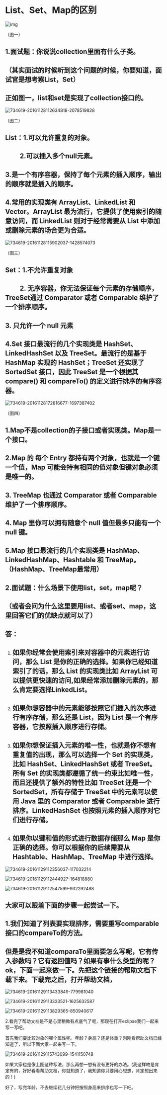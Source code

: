 # List、Set、Map的区别



![img](Study/复习/02-BAT面试题汇总及详解(进大厂必看)/BAT面试题汇总及详解(进大厂必看)_子文档/List、Set、Map的区别.assets/734619-20161128112126943-1082229155.png)

（图一）

## **1.面试题：你说说collection里面有什么子类。**

## （其实面试的时候听到这个问题的时候，你要知道，面试官是想考察List，Set）

## 正如图一，list和set是实现了collection接口的。

 

![734619-20161128112634818-2078519828](Study/复习/02-BAT面试题汇总及详解(进大厂必看)/BAT面试题汇总及详解(进大厂必看)_子文档/List、Set、Map的区别.assets/734619-20161128112634818-2078519828.png)

（图二）

## List：1.可以允许重复的对象。

## 　　  2.可以插入多个null元素。

##     3.是一个有序容器，保持了每个元素的插入顺序，输出的顺序就是插入的顺序。

##     4.常用的实现类有 ArrayList、LinkedList 和 Vector。ArrayList 最为流行，它提供了使用索引的随意访问，而 LinkedList 则对于经常需要从 List 中添加或删除元素的场合更为合适。

 

![734619-20161128115902037-1428574073](Study/复习/02-BAT面试题汇总及详解(进大厂必看)/BAT面试题汇总及详解(进大厂必看)_子文档/List、Set、Map的区别.assets/734619-20161128115902037-1428574073.png)

 （图三）

##  Set：1.不允许重复对象

## 　　  2. 无序容器，你无法保证每个元素的存储顺序，TreeSet通过 Comparator  或者 Comparable 维护了一个排序顺序。

##     3. 只允许一个 null 元素

##     4.Set 接口最流行的几个实现类是 HashSet、LinkedHashSet 以及 TreeSet。最流行的是基于 HashMap 实现的 HashSet；TreeSet 还实现了 SortedSet 接口，因此 TreeSet 是一个根据其 compare() 和 compareTo() 的定义进行排序的有序容器。

 

![734619-20161128172816677-1697387402](Study/复习/02-BAT面试题汇总及详解(进大厂必看)/BAT面试题汇总及详解(进大厂必看)_子文档/List、Set、Map的区别.assets/734619-20161128172816677-1697387402.png)

（图四）

## 1.Map不是collection的子接口或者实现类。Map是一个接口。

## 2.Map 的 每个 Entry 都持有两个对象，也就是一个键一个值，Map 可能会持有相同的值对象但键对象必须是唯一的。

## 3. TreeMap 也通过 Comparator  或者 Comparable 维护了一个排序顺序。

## 4. Map 里你可以拥有随意个 null 值但最多只能有一个 null 键。

## 5.Map 接口最流行的几个实现类是 HashMap、LinkedHashMap、Hashtable 和 TreeMap。（HashMap、TreeMap最常用）

 

 

## 2.面试题：什么场景下使用list，set，map呢？

## （或者会问为什么这里要用list、或者set、map，这里回答它们的优缺点就可以了）

## 答：

1. ## 如果你经常会使用索引来对容器中的元素进行访问，那么 List 是你的正确的选择。如果你已经知道索引了的话，那么 List 的实现类比如 ArrayList 可以提供更快速的访问,如果经常添加删除元素的，那么肯定要选择LinkedList。

2. ## 如果你想容器中的元素能够按照它们插入的次序进行有序存储，那么还是 List，因为 List 是一个有序容器，它按照插入顺序进行存储。

3. ## 如果你想保证插入元素的唯一性，也就是你不想有重复值的出现，那么可以选择一个 Set 的实现类，比如 HashSet、LinkedHashSet 或者 TreeSet。所有 Set 的实现类都遵循了统一约束比如唯一性，而且还提供了额外的特性比如 TreeSet 还是一个 SortedSet，所有存储于 TreeSet 中的元素可以使用 Java 里的 Comparator 或者 Comparable 进行排序。LinkedHashSet 也按照元素的插入顺序对它们进行存储。

4. ## 如果你以键和值的形式进行数据存储那么 Map 是你正确的选择。你可以根据你的后续需要从 Hashtable、HashMap、TreeMap 中进行选择。

![734619-20161129112356037-117032214](Study/复习/02-BAT面试题汇总及详解(进大厂必看)/BAT面试题汇总及详解(进大厂必看)_子文档/List、Set、Map的区别.assets/734619-20161129112356037-117032214.png)

![734619-20161129112444927-164818880](Study/复习/02-BAT面试题汇总及详解(进大厂必看)/BAT面试题汇总及详解(进大厂必看)_子文档/List、Set、Map的区别.assets/734619-20161129112444927-164818880.png)

![734619-20161129112547599-932292488](Study/复习/02-BAT面试题汇总及详解(进大厂必看)/BAT面试题汇总及详解(进大厂必看)_子文档/List、Set、Map的区别.assets/734619-20161129112547599-932292488.png)

## 大家可以跟着下面的步骤一起尝试一下。

## 1.我们知道了列表要实现排序，需要重写comparable接口的compareTo的方法。

## 但是是我不知道comparaTo里面要怎么写呢，它有传入参数吗？它有返回值吗？如果有事什么类型的呢？ok，下面一起来做一下。先把这个链接的帮助文档下载下来。下载完之后，打开帮助文档，



 ![734619-20161129113433849-779981040](Study/复习/02-BAT面试题汇总及详解(进大厂必看)/BAT面试题汇总及详解(进大厂必看)_子文档/List、Set、Map的区别.assets/734619-20161129113433849-779981040.png)

![734619-20161129113333521-1625632587](Study/复习/02-BAT面试题汇总及详解(进大厂必看)/BAT面试题汇总及详解(进大厂必看)_子文档/List、Set、Map的区别.assets/734619-20161129113333521-1625632587.png)

![734619-20161129113829365-850940617](Study/复习/02-BAT面试题汇总及详解(进大厂必看)/BAT面试题汇总及详解(进大厂必看)_子文档/List、Set、Map的区别.assets/734619-20161129113829365-850940617.png)

2.看完了帮助文档是不是心里稍微有点底气了呢，那现在打开eclipse我们一起来写一写吧。

首先我们要比较对象的哪个属性呢。年龄？身高？还是体重？刚刚看帮助文档已经知道了，所以下面大家一起来写一下。

![734619-20161129115743099-1541150748](Study/复习/02-BAT面试题汇总及详解(进大厂必看)/BAT面试题汇总及详解(进大厂必看)_子文档/List、Set、Map的区别.assets/734619-20161129115743099-1541150748.png)

 如果大家也是像上图这种写法，那么再想一想有没有更好的办法。(我这样吻是肯定有的，好好看看帮助文档，你就知道了，我知道你只要用心想想，肯定想出来的！)

好了，写完年龄，不去继续花几分钟把按照身高来排序也写一下吧。